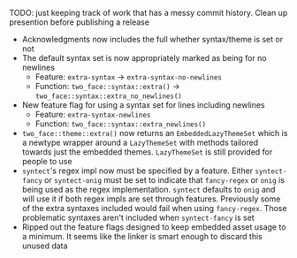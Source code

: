 TODO: just keeping track of work that has a messy commit history. Clean up
presention before publishing a release

- Acknowledgments now includes the full whether syntax/theme is set or not
- The default syntax set is now appropriately marked as being for no newlines
    - Feature: `extra-syntax` -> `extra-syntax-no-newlines`
    - Function: `two_face::syntax::extra()` ->
      `two_face::syntax::extra_no_newlines()`
- New feature flag for using a syntax set for lines including newlines
    - Feature: `extra-syntax-newlines`
    - Function: `two_face::syntax::extra_newlines()`
- `two_face::theme::extra()` now returns an `EmbeddedLazyThemeSet` which is a
  newtype wrapper around a `LazyThemeSet` with methods tailored towards just the
  embedded themes. `LazyThemeSet` is still provided for people to use
- `syntect`'s regex impl now must be specified by a feature. Either
  `syntect-fancy` or `syntect-onig` must be set to indicate that `fancy-regex`
  or `onig` is being used as the regex implementation. `syntect` defaults to
  `onig` and will use it if both regex impls are set through features.
  Previously some of the extra syntaxes included would fail when using
  `fancy-regex`. Those problematic syntaxes aren't included when `syntect-fancy`
  is set
- Ripped out the feature flags designed to keep embedded asset usage to a
  minimum. It seems like the linker is smart enough to discard this unused data
